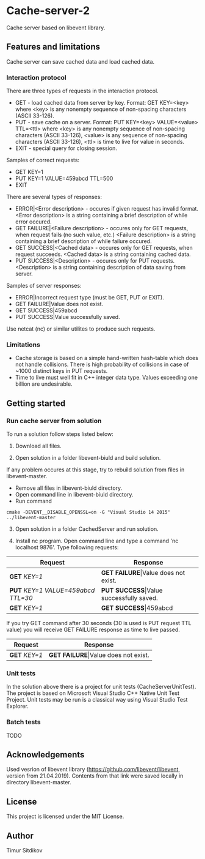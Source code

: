 # Cache-server-2

Cache server based on libevent library.

## Features and limitations

Cache server can save cached data and load cached data.

### Interaction protocol

There are three types of requests in the interaction protocol.
- GET - load cached data from server by key. Format: GET KEY=\<key\> 
	where \<key\> is any nonempty sequence of non-spacing characters (ASCII 33-126).
- PUT - save cache on a server. Format: PUT KEY=\<key\> VALUE=\<value\> TTL=\<ttl\> 
	where \<key\> is any nonempty sequence of non-spacing characters (ASCII 33-126), 
	\<value\> is any sequence of non-spacing characters (ASCII 33-126),
	\<ttl\> is time to live for value in seconds.
- EXIT - special query for closing session.

Samples of correct requests:
- GET KEY=1
- PUT KEY=1 VALUE=459abcd TTL=500
- EXIT

There are several types of responses:
- ERROR|\<Error description\> - occures if given request has invalid format.
	\<Error description\> is a string containing a brief description of while error occured.
- GET FAILURE|\<Failure description\> - occures only for GET requests, when request fails (no such value, etc.)
	\<Failure description\> is a string containing a brief description of while failure occured.
- GET SUCCESS|\<Cached data\> - occures only for GET requests, when request succeeds.
	\<Cached data\> is a string containing cached data.
- PUT SUCCESS|\<Description\> - occures only for PUT requests.
	\<Description\> is a string containing description of data saving from server.
	
Samples of server responses:
- ERROR|Incorrect request type (must be GET, PUT or EXIT).
- GET FAILURE|Value does not exist.
- GET SUCCESS|459abcd
- PUT SUCCESS|Value successfully saved.

Use netcat (nc) or similar utilites to produce such requests.

### Limitations

- Cache storage is based on a simple hand-written hash-table which does not handle collisions.
	There is high probability of collisions in case of ~1000 distinct keys in PUT requests.
- Time to live must well fit in C++ integer data type. Values exceeding one billion are undesirable.

## Getting started

### Run cache server from solution

To run a solution follow steps listed below:

1. Download all files.

2. Open solution in a folder libevent-biuld and build solution.

If any problem occures at this stage, try to rebuild solution from files in libevent-master.
- Remove all files in libevent-biuld directory.
- Open command line in libevent-biuld directory.
- Run command 
```
cmake -DEVENT__DISABLE_OPENSSL=on -G "Visual Studio 14 2015" ../libevent-master
```

3. Open solution in a folder CachedServer and run solution.

4. Install nc program. Open command line and type a command 'nc localhost 9876'. Type following requests:

Request                                  | Response
-----------------------------------------|---------------------------------------------------------
**GET** *KEY=1*                          | **GET FAILURE**\|Value does not exist.
**PUT** *KEY=1 VALUE=459abcd TTL=30*     | **PUT SUCCESS**\|Value successfully saved.
**GET** *KEY=1*                          | **GET SUCCESS**\|459abcd

If you try GET command after 30 seconds (30 is used is PUT request TTL value) you will receive GET FAILURE response as time to live passed.

Request                                  | Response
-----------------------------------------|---------------------------------------------------------
**GET** *KEY=1*                          | **GET FAILURE**\|Value does not exist.

### Unit tests

In the solution above there is a project for unit tests (CacheServerUnitTest).
The project is based on Microsoft Visual Studio C++ Native Unit Test Project.
Unit tests may be run is a classical way using Visual Studio Test Explorer.

### Batch tests 

TODO

## Acknowledgements

Used vesrion of libevent library (https://github.com/libevent/libevent, version from 21.04.2019).
Contents from that link were saved locally in directory libevent-master.

## License

This project is licensed under the MIT License.

## Author

Timur Sitdikov